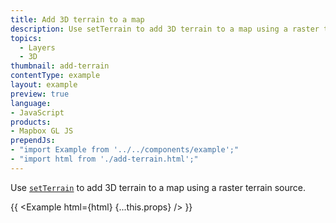 ```yaml
---
title: Add 3D terrain to a map
description: Use setTerrain to add 3D terrain to a map using a raster terrain source.
topics:
  - Layers
  - 3D
thumbnail: add-terrain
contentType: example
layout: example
preview: true
language:
- JavaScript
products:
- Mapbox GL JS
prependJs:
- "import Example from '../../components/example';"
- "import html from './add-terrain.html';"
---
```


Use [`setTerrain`](/mapbox-gl-js/api/map/#map#setterrain) to add 3D terrain to a map using a raster terrain source.

{{ <Example html={html} {...this.props} /> }}
